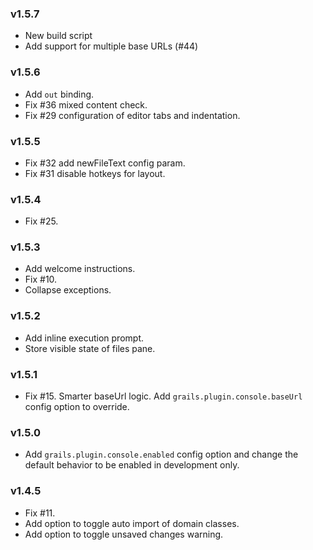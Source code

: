 ### v1.5.7

*   New build script
*   Add support for multiple base URLs (#44)

### v1.5.6

*   Add `out` binding.
*   Fix #36 mixed content check.
*   Fix #29 configuration of editor tabs and indentation.

### v1.5.5

*   Fix #32 add newFileText config param.
*   Fix #31 disable hotkeys for layout.

### v1.5.4

*   Fix #25.

### v1.5.3

*   Add welcome instructions.
*   Fix #10.
*   Collapse exceptions.

### v1.5.2

*   Add inline execution prompt.
*   Store visible state of files pane.

### v1.5.1

*   Fix #15. Smarter baseUrl logic. Add `grails.plugin.console.baseUrl` config option to override.

### v1.5.0

*   Add `grails.plugin.console.enabled` config option and change the default behavior to be enabled in development only.

### v1.4.5

*   Fix #11.
*   Add option to toggle auto import of domain classes.
*   Add option to toggle unsaved changes warning.